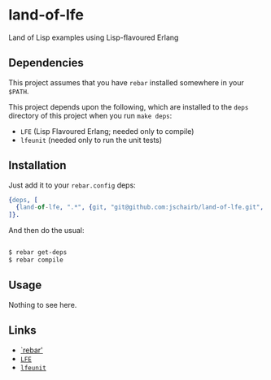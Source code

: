 land-of-lfe
===========

Land of Lisp examples using Lisp-flavoured Erlang

## Dependencies

This project assumes that you have `rebar` installed somewhere in your `$PATH`.

This project depends upon the following, which are installed to the `deps`
directory of this project when you run `make deps`:

* `LFE` (Lisp Flavoured Erlang; needed only to compile)
* `lfeunit` (needed only to run the unit tests)

## Installation

Just add it to your `rebar.config` deps:

```erlang
{deps, [
  {land-of-lfe, ".*", {git, "git@github.com:jschairb/land-of-lfe.git", "master"}}
]}.
```

And then do the usual:

```bash

$ rebar get-deps
$ rebar compile
```

## Usage

Nothing to see here.

## Links

* [`rebar'](https://github.com/rebar/rebar)
* [`LFE`](https://github.com/rvirding/lfe)
* [`lfeunit`](https://github.com/lfe/lfeunit)
